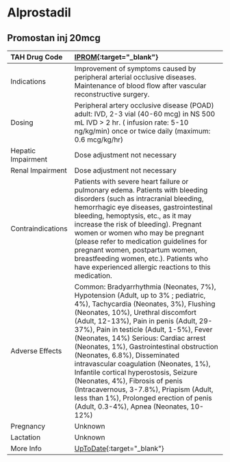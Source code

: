 # Alprostadil

## Promostan inj 20mcg

| TAH Drug Code      | [IPROM](https://www.tahsda.org.tw/drugs/hissearch.php?drug_code=IPROM){:target="_blank"}                                                                                                                                                                                                                                                                                                                                                                                                                                                                                                                                        |
|:-------------------|:--------------------------------------------------------------------------------------------------------------------------------------------------------------------------------------------------------------------------------------------------------------------------------------------------------------------------------------------------------------------------------------------------------------------------------------------------------------------------------------------------------------------------------------------------------------------------------------------------------------------------------|
| Indications        | Improvement of symptoms caused by peripheral arterial occlusive diseases. Maintenance of blood flow after vascular reconstructive surgery.                                                                                                                                                                                                                                                                                                                                                                                                                                                                                      |
| Dosing             | Peripheral artery occlusive disease (POAD) adult: IVD, 2-3 vial (40-60 mcg) in NS 500 mL IVD > 2 hr. ( infusion rate: 5-10 ng/kg/min) once or twice daily (maximum: 0.6 mcg/kg/hr)                                                                                                                                                                                                                                                                                                                                                                                                                                              |
| Hepatic Impairment | Dose adjustment not necessary                                                                                                                                                                                                                                                                                                                                                                                                                                                                                                                                                                                                   |
| Renal Impairment   | Dose adjustment not necessary                                                                                                                                                                                                                                                                                                                                                                                                                                                                                                                                                                                                   |
| Contraindications  | Patients with severe heart failure or pulmonary edema. Patients with bleeding disorders (such as intracranial bleeding, hemorrhagic eye diseases, gastrointestinal bleeding, hemoptysis, etc., as it may increase the risk of bleeding). Pregnant women or women who may be pregnant (please refer to medication guidelines for pregnant women, postpartum women, breastfeeding women, etc.). Patients who have experienced allergic reactions to this medication.                                                                                                                                                              |
| Adverse Effects    | Common: Bradyarrhythmia (Neonates, 7%), Hypotension (Adult, up to 3% ; pediatric, 4%), Tachycardia (Neonates, 3%), Flushing (Neonates, 10%), Urethral discomfort (Adult, 12-13%), Pain in penis (Adult, 29-37%), Pain in testicle (Adult, 1-5%), Fever (Neonates, 14%) Serious: Cardiac arrest (Neonates, 1%), Gastrointestinal obstruction (Neonates, 6.8%), Disseminated intravascular coagulation (Neonates, 1%), Infantile cortical hyperostosis, Seizure (Neonates, 4%), Fibrosis of penis (Intracavernous, 3-7.8%), Priapism (Adult, less than 1%), Prolonged erection of penis (Adult, 0.3-4%), Apnea (Neonates, 10-12%) |
| Pregnancy          | Unknown                                                                                                                                                                                                                                                                                                                                                                                                                                                                                                                                                                                                                         |
| Lactation          | Unknown                                                                                                                                                                                                                                                                                                                                                                                                                                                                                                                                                                                                                         |
| More Info          | [UpToDate](https://www.uptodate.com/contents/alprostadil-drug-information){:target="_blank"}                                                                                                                                                                                                                                                                                                                                                                                                                                                                                                                                    |

